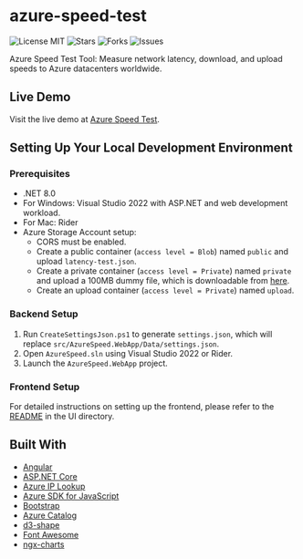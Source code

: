 # azure-speed-test

![License MIT](https://img.shields.io/badge/license-MIT-blue.svg)
![Stars](https://img.shields.io/github/stars/blrchen/azure-speed-test.svg)
![Forks](https://img.shields.io/github/forks/blrchen/azure-speed-test.svg)
![Issues](https://img.shields.io/github/issues/blrchen/azure-speed-test.svg)

Azure Speed Test Tool: Measure network latency, download, and upload speeds to Azure datacenters worldwide.

## Live Demo

Visit the live demo at [Azure Speed Test](https://www.azurespeed.com).

## Setting Up Your Local Development Environment

### Prerequisites

- .NET 8.0
- For Windows: Visual Studio 2022 with ASP.NET and web development workload.
- For Mac: Rider
- Azure Storage Account setup:
  - CORS must be enabled.
  - Create a public container (`access level = Blob`) named `public` and upload `latency-test.json`.
  - Create a private container (`access level = Private`) named `private` and upload a 100MB dummy file, which is downloadable from [here](https://www.azurespeed.com/Azure/Download).
  - Create an upload container (`access level = Private`) named `upload`.

### Backend Setup

1. Run `CreateSettingsJson.ps1` to generate `settings.json`, which will replace `src/AzureSpeed.WebApp/Data/settings.json`.
2. Open `AzureSpeed.sln` using Visual Studio 2022 or Rider.
3. Launch the `AzureSpeed.WebApp` project.

### Frontend Setup

For detailed instructions on setting up the frontend, please refer to the [README](ui/README.md) in the UI directory.

## Built With

- [Angular](https://github.com/angular/angular)
- [ASP.NET Core](https://github.com/dotnet/aspnetcore)
- [Azure IP Lookup](https://github.com/blrchen/azure-ip-lookup)
- [Azure SDK for JavaScript](https://github.com/Azure/azure-sdk-for-js)
- [Bootstrap](https://github.com/twbs/bootstrap)
- [Azure Catalog](https://github.com/blrchen/azure-catalog)
- [d3-shape](https://github.com/d3/d3-shape)
- [Font Awesome](https://github.com/FortAwesome/Font-Awesome)
- [ngx-charts](https://github.com/swimlane/ngx-charts)
